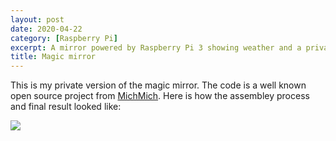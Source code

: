 ```yaml
---
layout: post
date: 2020-04-22
category: [Raspberry Pi]
excerpt: A mirror powered by Raspberry Pi 3 showing weather and a private calendar.
title: Magic mirror
---
```


This is my private version of the magic mirror. The code is a well known open source project from [MichMich](https://github.com/MichMich/MagicMirror). Here is how the assembley process and final result looked like:

<img src="{{ site.url }}/assets/images/mirror_beginning.jpg" align="left" />
